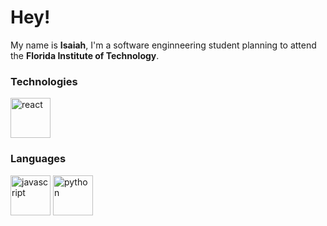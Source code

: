 # Hey!

My name is **Isaiah**, I'm a software enginneering student planning to attend the **Florida Institute of Technology**.

### Technologies

<img src="https://www.pinclipart.com/picdir/big/135-1358798_react-js-logo-png-clipart.png" alt="react" width="64"/>

### Languages

<img src="https://logos-download.com/wp-content/uploads/2019/01/JavaScript_Logo.png" alt="javascript" width="64" /> <img src="https://clipart-library.com/images_k/python-logo-transparent/python-logo-transparent-1.png" alt="python" width="64" />

